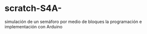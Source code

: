 # scratch-S4A-
simulación de un semáforo por medio de bloques la programación e implementación con Arduino
